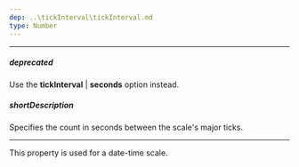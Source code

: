 ```yaml
---
dep: ..\tickInterval\tickInterval.md
type: Number
---
```

---
##### deprecated
Use the **tickInterval** | **seconds** option instead.

##### shortDescription
Specifies the count in seconds between the scale's major ticks.

---
This property is used for a date-time scale.